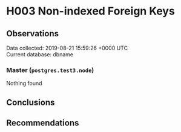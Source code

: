 # H003 Non-indexed Foreign Keys #

## Observations ##
Data collected: 2019-08-21 15:59:26 +0000 UTC  
Current database: dbname  


### Master (`postgres.test3.node`) ###



Nothing found



## Conclusions ##


## Recommendations ##

